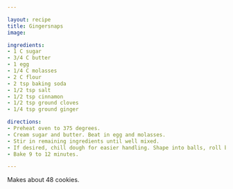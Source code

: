 ```yaml
---

layout: recipe
title: Gingersnaps
image: 

ingredients:
- 1 C sugar
- 3/4 C butter
- 1 egg
- 1/4 C molasses
- 2 C flour
- 2 tsp baking soda
- 1/2 tsp salt
- 1/2 tsp cinnamon
- 1/2 tsp ground cloves
- 1/4 tsp ground ginger 

directions:
- Preheat oven to 375 degrees.
- Cream sugar and butter. Beat in egg and molasses.
- Stir in remaining ingredients until well mixed. 
- If desired, chill dough for easier handling. Shape into balls, roll balls in sugar.
- Bake 9 to 12 minutes.

---
```

Makes about 48 cookies.